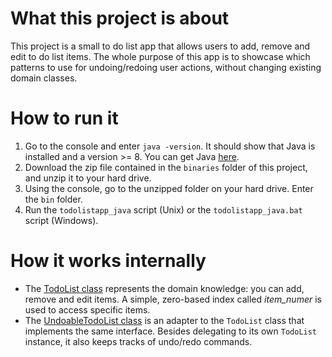 # What this project is about
This project is a small to do list app that allows users to add, remove and edit to do list items.
The whole purpose of this app is to showcase which patterns to use for undoing/redoing user actions,
without changing  existing domain classes.

# How to run it
1. Go to the console and enter `java -version`. It should show that Java is installed and a version >= 8. You can get Java [here](https://jdk.java.net/12/).
2. Download the zip file contained in the `binaries` folder of this project, and unzip it to your hard drive.
3. Using the console, go to the unzipped folder on your hard drive. Enter the `bin` folder. 
5. Run the `todolistapp_java` script (Unix) or the `todolistapp_java.bat` script (Windows).


# How it works internally
* The [TodoList class](https://github.com/bertilmuth/todolist/blob/master/src/main/java/todolist/TodoList.java) represents the domain knowledge:
you can add, remove and edit items. A simple, zero-based index called _item_numer_ is used to access specific items. 
* The [UndoableTodoList class](https://github.com/bertilmuth/todolist/blob/master/src/main/java/todolist/UndoableTodoList.java) is an adapter to the `TodoList` class that implements the same interface. Besides delegating to its own `TodoList` instance, it also keeps tracks of undo/redo commands.
```

